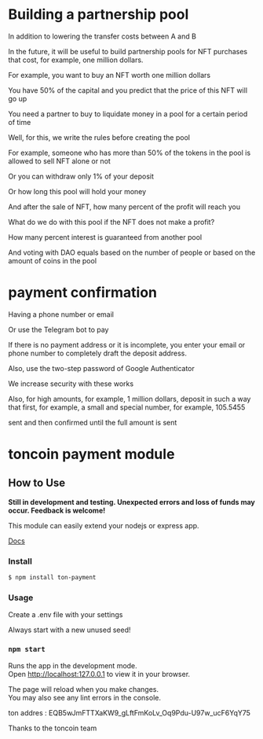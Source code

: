 # Building a partnership pool

In addition to lowering the transfer costs between A and B

In the future, it will be useful to build partnership pools for NFT purchases that cost, for example, one million dollars.

For example, you want to buy an NFT worth one million dollars

You have 50% of the capital and you predict that the price of this NFT will go up

You need a partner to buy to liquidate money in a pool for a certain period of time

Well, for this, we write the rules before creating the pool

 For example, someone who has more than 50% of the tokens in the pool is allowed to sell NFT alone
or not

Or you can withdraw only 1% of your deposit

Or how long this pool will hold your money

And after the sale of NFT, how many percent of the profit will reach you

What do we do with this pool if the NFT does not make a profit?

How many percent interest is guaranteed from another pool

And voting with DAO equals based on the number of people or based on the amount of coins in the pool



# payment confirmation

 Having a phone number or email

Or use the Telegram bot to pay

If there is no payment address or it is incomplete, you enter your email or phone number to completely draft the deposit address.

Also, use the two-step password of Google Authenticator

We increase security with these works

Also, for high amounts, for example, 1 million dollars, deposit in such a way that first, for example, a small and special number, for example, 105.5455

sent and then confirmed until the full amount is sent



# toncoin payment module

## How to Use

**Still in development and testing. Unexpected errors and loss of funds may occur. Feedback is welcome!**

This module can easily extend your nodejs or express app.

[Docs](./docs)

### Install

```bash
$ npm install ton-payment
```

### Usage

Create a .env file with your settings

Always start with a new unused seed!


### `npm start`

Runs the app in the development mode.\
Open [http://localhost:127.0.0.1](http://localhost:127.0.0.1) to view it in your browser.

The page will reload when you make changes.\
You may also see any lint errors in the console.

ton addres : EQB5wJmFTTXaKW9_gLftFmKoLv_Oq9Pdu-U97w_ucF6YqY75


Thanks to the toncoin team
